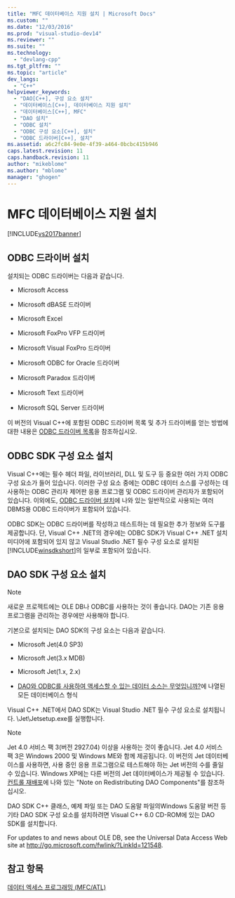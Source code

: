 ```yaml
---
title: "MFC 데이터베이스 지원 설치 | Microsoft Docs"
ms.custom: ""
ms.date: "12/03/2016"
ms.prod: "visual-studio-dev14"
ms.reviewer: ""
ms.suite: ""
ms.technology: 
  - "devlang-cpp"
ms.tgt_pltfrm: ""
ms.topic: "article"
dev_langs: 
  - "C++"
helpviewer_keywords: 
  - "DAO[C++], 구성 요소 설치"
  - "데이터베이스[C++], 데이터베이스 지원 설치"
  - "데이터베이스[C++], MFC"
  - "DAO 설치"
  - "ODBC 설치"
  - "ODBC 구성 요소[C++], 설치"
  - "ODBC 드라이버[C++], 설치"
ms.assetid: a6c2fc84-9e0e-4f39-a464-0bcbc415b946
caps.latest.revision: 11
caps.handback.revision: 11
author: "mikeblome"
ms.author: "mblome"
manager: "ghogen"
---
```

# MFC 데이터베이스 지원 설치
[!INCLUDE[vs2017banner](../assembler/inline/includes/vs2017banner.md)]

##  <a name="_core_odbc_drivers_installed"></a> ODBC 드라이버 설치  
 설치되는 ODBC 드라이버는 다음과 같습니다.  
  
-   Microsoft Access  
  
-   Microsoft dBASE 드라이버  
  
-   Microsoft Excel  
  
-   Microsoft FoxPro VFP 드라이버  
  
-   Microsoft Visual FoxPro 드라이버  
  
-   Microsoft ODBC for Oracle 드라이버  
  
-   Microsoft Paradox 드라이버  
  
-   Microsoft Text 드라이버  
  
-   Microsoft SQL Server 드라이버  
  
 이 버전의 Visual C\+\+에 포함된 ODBC 드라이버 목록 및 추가 드라이버를 얻는 방법에 대한 내용은 [ODBC 드라이버 목록](../data/odbc/odbc-driver-list.md)을 참조하십시오.  
  
##  <a name="_core_odbc_sdk_components_installed"></a> ODBC SDK 구성 요소 설치  
 Visual C\+\+에는 필수 헤더 파일, 라이브러리, DLL 및 도구 등 중요한 여러 가지 ODBC 구성 요소가 들어 있습니다.  이러한 구성 요소 중에는 ODBC 데이터 소스를 구성하는 데 사용하는 ODBC 관리자 제어판 응용 프로그램 및 ODBC 드라이버 관리자가 포함되어 있습니다.  이외에도, [ODBC 드라이버 설치](#_core_odbc_drivers_installed)에 나와 있는 일반적으로 사용되는 여러 DBMS용 ODBC 드라이버가 포함되어 있습니다.  
  
 ODBC SDK는 ODBC 드라이버를 작성하고 테스트하는 데 필요한 추가 정보와 도구를 제공합니다.  단, Visual C\+\+ .NET의 경우에는 ODBC SDK가 Visual C\+\+ .NET 설치 미디어에 포함되어 있지 않고 Visual Studio .NET 필수 구성 요소로 설치된 [!INCLUDE[winsdkshort](../atl/reference/includes/winsdkshort_md.md)]의 일부로 포함되어 있습니다.  
  
##  <a name="_core_dao_sdk_components_installed"></a> DAO SDK 구성 요소 설치  
  
> [!NOTE]
>  새로운 프로젝트에는 OLE DB나 ODBC를 사용하는 것이 좋습니다.  DAO는 기존 응용 프로그램을 관리하는 경우에만 사용해야 합니다.  
  
 기본으로 설치되는 DAO SDK의 구성 요소는 다음과 같습니다.  
  
-   Microsoft Jet\(4.0 SP3\)  
  
-   Microsoft Jet\(3.x MDB\)  
  
-   Microsoft Jet\(1.x, 2.x\)  
  
-   [DAO와 ODBC를 사용하여 액세스할 수 있는 데이터 소스는 무엇입니까?](../data/what-data-sources-can-i-access-with-dao-and-odbc-q.md)에 나열된 모든 데이터베이스 형식  
  
 Visual C\+\+ .NET에서 DAO SDK는 Visual Studio .NET 필수 구성 요소로 설치됩니다.  \\Jet\\Jetsetup.exe를 실행합니다.  
  
> [!NOTE]
>  Jet 4.0 서비스 팩 3\(버전 2927.04\) 이상을 사용하는 것이 좋습니다.  Jet 4.0 서비스 팩 3은 Windows 2000 및 Windows ME와 함께 제공됩니다.  이 버전의 Jet 데이터베이스를 사용하면, 사용 중인 응용 프로그램으로 테스트해야 하는 Jet 버전의 수를 줄일 수 있습니다.  Windows XP에는 다른 버전의 Jet 데이터베이스가 제공될 수 있습니다.  [컨트롤 재배포](../data/ado-rdo/redistributing-controls.md)에 나와 있는 "Note on Redistributing DAO Components"를 참조하십시오.  
  
 DAO SDK C\+\+ 클래스, 예제 파일 또는 DAO 도움말 파일의Windows 도움말 버전 등 기타 DAO SDK 구성 요소를 설치하려면 Visual C\+\+ 6.0 CD\-ROM에 있는 DAO SDK를 설치합니다.  
  
 For updates to and news about OLE DB, see the Universal Data Access Web site at [http:\/\/go.microsoft.com\/fwlink\/?LinkId\=121548](http://go.microsoft.com/fwlink/?LinkId=121548).  
  
## 참고 항목  
 [데이터 엑세스 프로그래밍 \(MFC\/ATL\)](../data/data-access-programming-mfc-atl.md)